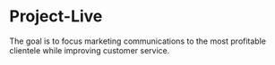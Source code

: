 # Project-Live
The goal is to focus marketing communications to the most profitable clientele while improving customer service.
